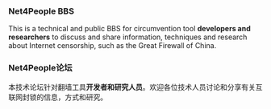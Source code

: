 ### Net4People BBS
This is a technical and public BBS for circumvention tool **developers and researchers** to discuss and share information, techniques and research about Internet censorship, such as the Great Firewall of China.  


### Net4People论坛
本技术论坛针对翻墙工具**开发者和研究人员**。欢迎各位技术人员讨论和分享有关互联网封锁的信息，方式和研究。
